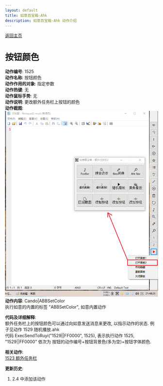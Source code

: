 ```yaml
---
layout: default
title: 如意百宝箱-Ahk
description: 如意百宝箱-Ahk 动作介绍
---
```

<link rel="stylesheet" href="../Actions/css/atom-one-light.min.css">
<script src="../Actions/js/highlight.min.js"></script>
<script>hljs.highlightAll();</script>

[返回主页](../index.md)

# [](#header-2) 按钮颜色

**动作编号**: 1525  
**动作名称**: 按钮颜色  
**动作作用的对象**: 指定参数  
**动作热键**: 无  
**动作鼠标手势**: 无  
**动作说明**: 更改额外任务栏上按钮的颜色  
**动作截图**:  
  ![额外任务栏](img1/1523.png)  
**动作内容**: Cando|ABBSetColor  
执行如意的内置的标签 "ABBSetColor", 如意内置动作  

**代码及详细解释**:  
额外任务栏上的按钮颜色可以通过向如意发送消息来更改, 以指示动作的状态. 例子见动作 1529 随机播放.ahk  
代码 ExecSendToRuyi("1529||FF0000", 1525), 表示执行动作 1525, "1529||FF0000" 依次为 按钮的动作编号+按钮背景色(多为空)+按钮字体颜色.

**相关动作**:  
[1523 额外任务栏](1523.md)

**更新历史**:  
1. 2.4 中添加该动作